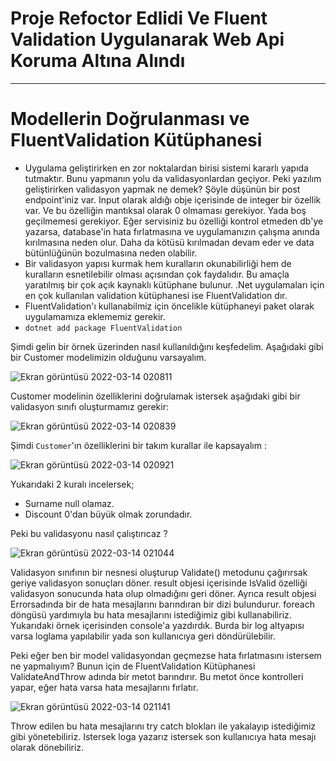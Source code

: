 # Proje Refoctor Edlidi Ve Fluent Validation Uygulanarak Web Api Koruma Altına Alındı

---

# Modellerin Doğrulanması ve FluentValidation Kütüphanesi

- Uygulama geliştirirken en zor noktalardan birisi sistemi kararlı yapıda tutmaktır. Bunu yapmanın yolu da validasyonlardan geçiyor. Peki yazılım geliştirirken validasyon yapmak ne demek? Şöyle düşünün bir post endpoint'iniz var. Input olarak aldığı obje içerisinde de integer bir özellik var. Ve bu özelliğin mantıksal olarak 0 olmaması gerekiyor. Yada boş geçilmemesi gerekiyor. Eğer servisiniz bu özelliği kontrol etmeden db'ye yazarsa, database'in hata fırlatmasına ve uygulamanızın çalışma anında kırılmasına neden olur. Daha da kötüsü kırılmadan devam eder ve data bütünlüğünün bozulmasına neden olabilir.
- Bir validasyon yapısı kurmak hem kuralların okunabilirliği hem de kuralların esnetilebilir olması açısından çok faydalıdır. Bu amaçla yaratılmış bir çok açık kaynaklı kütüphane bulunur. .Net uygulamaları için en çok kullanılan validation kütüphanesi ise FluentValidation dır.
- FluentValidation'ı kullanabilmiz için öncelikle kütüphaneyi paket olarak uygulamamıza eklememiz gerekir.
- `dotnet add package FluentValidation`

Şimdi gelin bir örnek üzerinden nasıl kullanıldığını keşfedelim. Aşağıdaki gibi bir Customer modelimizin olduğunu varsayalım.

![Ekran görüntüsü 2022-03-14 020811](https://user-images.githubusercontent.com/89224500/158083100-37818887-4931-4e76-b9a1-f8bf3c73d0ca.png)

Customer modelinin özelliklerini doğrulamak istersek aşağıdaki gibi bir validasyon sınıfı oluşturmamız gerekir:

![Ekran görüntüsü 2022-03-14 020839](https://user-images.githubusercontent.com/89224500/158083112-768df2d5-561e-43eb-bf68-46109e568422.png)

Şimdi `Customer`'ın özelliklerini bir takım kurallar ile kapsayalım :

![Ekran görüntüsü 2022-03-14 020921](https://user-images.githubusercontent.com/89224500/158083134-a10cb394-6f51-42ff-b0dc-5096277182b5.png)

Yukarıdaki 2 kuralı incelersek;

- Surname null olamaz.
- Discount 0'dan büyük olmak zorundadır.

Peki bu validasyonu nasıl çalıştırıcaz ?

![Ekran görüntüsü 2022-03-14 021044](https://user-images.githubusercontent.com/89224500/158083182-9ee7ed16-b389-4753-9a94-b64bc6743ec8.png)

Validasyon sınıfının bir nesnesi oluşturup Validate() metodunu çağırırsak geriye validasyon sonuçları döner. result objesi içerisinde IsValid özelliği validasyon sonucunda hata olup olmadığını geri döner. Ayrıca result objesi Errorsadında bir de hata mesajlarını barındıran bir dizi bulundurur. foreach döngüsü yardımıyla bu hata mesajlarını istediğimiz gibi kullanabiliriz. Yukarıdaki örnek içerisinden console'a yazdırdık. Burda bir log altyapısı varsa loglama yapılabilir yada son kullanıcıya geri döndürülebilir.

Peki eğer ben bir model validasyondan geçmezse hata fırlatmasını istersem ne yapmalıyım? Bunun için de FluentValidation Kütüphanesi ValidateAndThrow adında bir metot barındırır. Bu metot önce kontrolleri yapar, eğer hata varsa hata mesajlarını fırlatır.

![Ekran görüntüsü 2022-03-14 021141](https://user-images.githubusercontent.com/89224500/158083213-81798b17-e102-4ea5-ae37-d61ef64afaec.png)

Throw edilen bu hata mesajlarını try catch blokları ile yakalayıp istediğimiz gibi yönetebiliriz. Istersek loga yazarız istersek son kullanıcıya hata mesajı olarak dönebiliriz.


